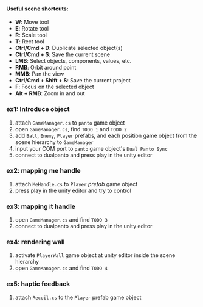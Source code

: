 #### Useful scene shortcuts:
- **W**: Move tool
- **E**: Rotate tool
- **R**: Scale tool
- **T**: Rect tool
- **Ctrl/Cmd + D**: Duplicate selected object(s)
- **Ctrl/Cmd + S**: Save the current scene
- **LMB**: Select objects, components, values, etc.
- **RMB**: Orbit around point
- **MMB**: Pan the view
- **Ctrl/Cmd + Shift + S**: Save the current project
- **F**: Focus on the selected object
- **Alt + RMB**: Zoom in and out


### ex1: Introduce object
1. attach `GameManager.cs` to `panto` game object
2. open `GameManager.cs`, find `TODO 1` and `TODO 2`
3. add `Ball`, `Enemy`, `Player` prefabs, and  each position game object from the scene hierarchy to `GameManager`
4. input your COM port to `panto` game object's `Dual Panto Sync`
5. connect to dualpanto and press play in the unity editor

### ex2: mapping me handle
1. attach `MeHandle.cs` to `Player` *prefab* game object
2. press play in the unity editor and try to control

### ex3: mapping it handle
1. open `GameManager.cs` and find `TODO 3`
2. connect to dualpanto and press play in the unity editor

### ex4: rendering wall
1. activate `PlayerWall` game object at unity editor inside the scene hierarchy 
2. open `GameManager.cs` and find `TODO 4`

### ex5: haptic feedback
1. attach `Recoil.cs` to the `Player` prefab game object

